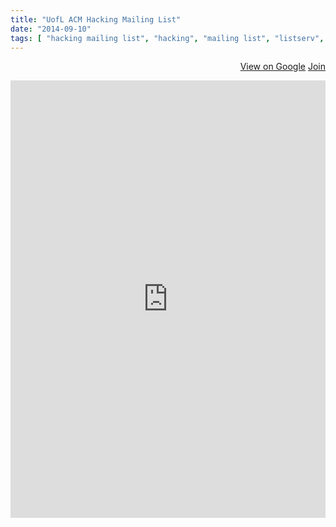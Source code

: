 ```yaml
---
title: "UofL ACM Hacking Mailing List"
date: "2014-09-10"
tags: [ "hacking mailing list", "hacking", "mailing list", "listserv", "hacking listserv" ]
---
```

<p>
<div align="right">
	<a href="https://groups.google.com/forum/#!forum/uofl-acm-hacking" class="btn btn-primary" target="_blank" title="View group on Google"><i class="glyphicon glyphicon-comment"></i> View on Google</a>
	<a href="https://groups.google.com/forum/#!forum/uofl-acm-hacking/join" target="_blank" title="Join the SLUG Mailing List" class="btn btn-success"><i class="glyphicon glyphicon-envelope"></i> Join</a>
</div>
</p>
<iframe id="forum_embed"
  src="https://groups.google.com/forum/embed/?place=forum/uofl-acm-hacking&showsearch=false&showpopout=false&showtabs=true&hideforumtitle=true&parenturl=http%3A%2F%2Fspeedacm.org%2Fmailinglists%2Fuofl-acm-hacking%2F"
  scrolling="no"
  frameborder="0"
  width="100%"
  height="700">
</iframe>

